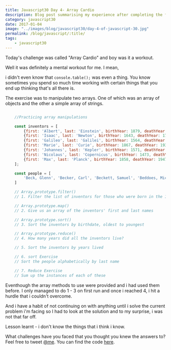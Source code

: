 ```yaml
--- 
title: Javascript30 Day 4- Array Cardio 
description: Blog post summarising my experience after completing the fourth day of 30 days of Javascript challenges
category: javascript30
date: 2017-01-04
image: "../images/blog/javascript30/day-4-of-javascript-30.jpg"
permalink: /blog/javascript/:title/
tags: 
    - javascript30
---
```



Today's challenge was called "Array Cardio" and boy was it a workout.

Well it was definitely a mental workout for me. I mean, 
<!--more-->
i didn't even know that `console.table();` was even a thing. 
You know sometimes you spend so much time working with certain things that you end up thinking that's all there is.

The exercise was to manipulate two arrays. One of which was an array of objects and the other a simple array of strings.

```javascript

    //Practicing array manipulations

    const inventors = [
        {first: 'Albert', last: 'Einstein', birthYear: 1879, deathYear: 1955},
        {first: 'Isaac', last: 'Newton', birthYear: 1643, deathYear: 1727},
        {first: 'Galileo', last: 'Galilei', birthYear: 1564, deathYear: 1642},
        {first: 'Marie', last: 'Curie', birthYear: 1867, deathYear: 1934},
        {first: 'Johannes', last: 'Kepler', birthYear: 1571, deathYear: 1630},
        {first: 'Nicolaus', last: 'Copernicus', birthYear: 1473, deathYear: 1543},
        {first: 'Max', last: 'Planck', birthYear: 1858, deathYear: 1947}
    ];

    const people = [
        'Beck, Glenn', 'Becker, Carl', 'Beckett, Samuel', 'Beddoes, Mick', 'Beecher, Henry', 'Beethoven, Ludwig', 'Begin, Menachem', 'Belloc, Hilaire', 'Bellow, Saul', 'Benchley, Robert', 'Benenson, Peter', 'Ben-Gurion, David', 'Benjamin, Walter', 'Benn, Tony', 'Bennington, Chester', 'Benson, Leana', 'Bent, Silas', 'Bentsen, Lloyd', 'Berger, Ric', 'Bergman, Ingmar', 'Berio, Luciano', 'Berle, Milton', 'Berlin, Irving', 'Berne, Eric', 'Bernhard, Sandra', 'Berra, Yogi', 'Berry, Halle', 'Berry, Wendell', 'Bethea, Erin', 'Bevan, Aneurin', 'Bevel, Ken', 'Biden, Joseph', 'Bierce, Ambrose', 'Biko, Steve', 'Billings, Josh', 'Biondo, Frank', 'Birrell, Augustine', 'Black, Elk', 'Blair, Robert', 'Blair, Tony', 'Blake, William'
    ]

    // Array.prototype.filter()
    // 1. Filter the list of inventors for those who were born in the 1500's

    // Array.prototype.map()
    // 2. Give us an array of the inventors' first and last names

    // Array.prototype.sort()
    // 3. Sort the inventors by birthdate, oldest to youngest

    // Array.prototype.reduce()
    // 4. How many years did all the inventors live?

    // 5. Sort the inventors by years lived

    // 6. sort Exercise
    // Sort the people alphabetically by last name

    // 7. Reduce Exercise
    // Sum up the instances of each of these

```

Eventhough the array methods to use were provided and i had used them before. I only managed to do 1 - 3 on first run and once i reached 4, i hit a hurdle that i couldn't overcome.

And i have a habit of not continuing on with anything until i solve the current problem i'm facing so I had to look at the solution and to my surprise, i was not that far off.

Lesson learnt - i don't know the things that i think i know.


What challenges have you faced that you thought you knew the answers to? Feel free to tweet <a href="https://twitter.com/{{site.twitter_username}}" target="_blank" title="Twitter">@me</a>.
You can find the code <a href="https://github.com/Rayhatron/Exploring-Javascript/tree/master/04%20-%20Array%20cardio%201" target="_blank" title="Github repo">here</a>.
